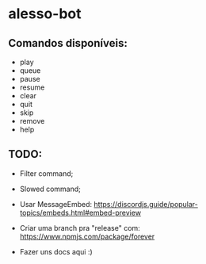 # alesso-bot

## Comandos disponíveis:
* play
* queue
* pause
* resume
* clear
* quit
* skip
* remove
* help

## TODO:

* Filter command;
* Slowed command;

* Usar MessageEmbed:
 https://discordjs.guide/popular-topics/embeds.html#embed-preview

* Criar uma branch pra "release" com:
 https://www.npmjs.com/package/forever

* Fazer uns docs aqui :)